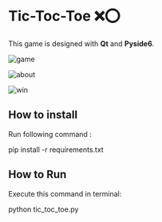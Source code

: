 # Tic-Toc-Toe ❌⭕ 

This game is designed with **Qt** and **Pyside6**.

![game](https://github.com/Shima-Bazzazan/Tic-Toc-Toe/assets/149187804/04388036-0474-4758-94f7-822813b43b97)

![about](https://github.com/Shima-Bazzazan/Tic-Toc-Toe/assets/149187804/3eb6f52c-eecd-4ca4-a2a8-0705cbcbdb41)

![win](https://github.com/Shima-Bazzazan/Tic-Toc-Toe/assets/149187804/ac4d44fe-fd77-4d0a-b12e-e1ff11e4ec48)




## How to install
Run following command :

pip install -r requirements.txt


## How to Run
Execute this command in terminal:

python tic_toc_toe.py
